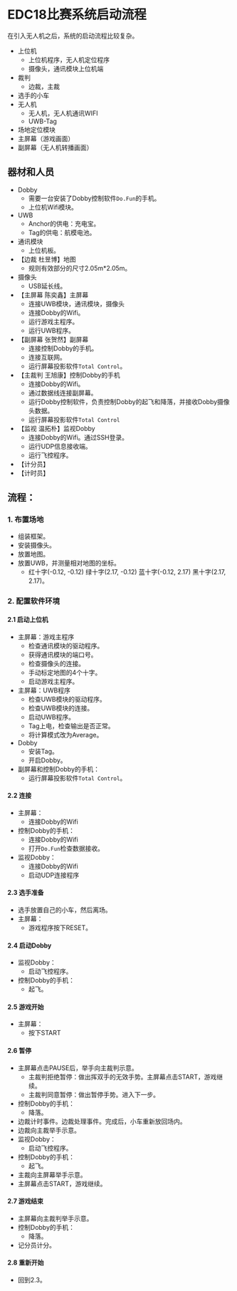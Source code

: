 
# EDC18比赛系统启动流程

在引入无人机之后，系统的启动流程比较复杂。

- 上位机
    - 上位机程序，无人机定位程序
    - 摄像头，通讯模块上位机端
- 裁判
    - 边裁，主裁
- 选手的小车
- 无人机
    - 无人机，无人机通讯WIFI
    - UWB-Tag
- 场地定位模块
- 主屏幕（游戏画面）
- 副屏幕（无人机转播画面）

## 器材和人员

- Dobby
    - 需要一台安装了Dobby控制软件`Do.Fun`的手机。
    - 上位机Wifi模块。
- UWB
    - Anchor的供电：充电宝。
    - Tag的供电：航模电池。
- 通讯模块
    - 上位机板。
- 【边裁 杜昱博】地图
    - 规则有效部分的尺寸2.05m*2.05m。
- 摄像头
    - USB延长线。
- 【主屏幕 陈奕鑫】主屏幕
    - 连接UWB模块，通讯模块，摄像头
    - 连接Dobby的Wifi。
    - 运行游戏主程序。
    - 运行UWB程序。
- 【副屏幕 张贺然】副屏幕
    - 连接控制Dobby的手机。
    - 连接互联网。
    - 运行屏幕投影软件`Total Control`。
- 【主裁判 王旭康】控制Dobby的手机
    - 连接Dobby的Wifi。
    - 通过数据线连接副屏幕。
    - 运行Dobby控制软件，负责控制Dobby的起飞和降落，并接收Dobby摄像头数据。
    - 运行屏幕投影软件`Total Control`
- 【监视 温拓朴】监视Dobby
    - 连接Dobby的Wifi。通过SSH登录。
    - 运行UDP信息接收端。
    - 运行飞控程序。
- 【计分员】
- 【计时员】
    
## 流程：

### 1. 布置场地

- 组装框架。
- 安装摄像头。
- 放置地图。
- 放置UWB，并测量相对地图的坐标。
    - 红十字(-0.12, -0.12) 绿十字(2.17, -0.12) 蓝十字(-0.12, 2.17) 黑十字(2.17, 2.17)。

### 2. 配置软件环境

#### 2.1 启动上位机

- 主屏幕：游戏主程序
    - 检查通讯模块的驱动程序。
    - 获得通讯模块的端口号。
    - 检查摄像头的连接。
    - 手动标定地图的4个十字。
    - 启动游戏主程序。
- 主屏幕：UWB程序
    - 检查UWB模块的驱动程序。
    - 检查UWB模块的连接。
    - 启动UWB程序。
    - Tag上电，检查输出是否正常。
    - 将计算模式改为Average。
- Dobby
    - 安装Tag。
    - 开启Dobby。
- 副屏幕和控制Dobby的手机：
    - 运行屏幕投影软件`Total Control`。

#### 2.2 连接

- 主屏幕：
    - 连接Dobby的Wifi
- 控制Dobby的手机：
    - 连接Dobby的Wifi
    - 打开`Do.Fun`检查数据接收。
- 监视Dobby：
    - 连接Dobby的Wifi
    - 启动UDP连接程序

#### 2.3 选手准备

- 选手放置自己的小车，然后离场。
- 主屏幕：
    - 游戏程序按下RESET。
    
#### 2.4 启动Dobby

- 监视Dobby：
    - 启动飞控程序。
- 控制Dobby的手机：
    - 起飞。
    
#### 2.5 游戏开始

- 主屏幕：
    - 按下START

#### 2.6 暂停

- 主屏幕点击PAUSE后，举手向主裁判示意。
    - 主裁判拒绝暂停：做出挥双手的无效手势。主屏幕点击START，游戏继续。
    - 主裁判同意暂停：做出暂停手势。进入下一步。
- 控制Dobby的手机：
    - 降落。
- 边裁计时事件。边裁处理事件。完成后，小车重新放回场内。
- 边裁向主裁举手示意。
- 监视Dobby：
    - 启动飞控程序。
- 控制Dobby的手机：
    - 起飞。
- 主裁向主屏幕举手示意。
- 主屏幕点击START，游戏继续。

#### 2.7 游戏结束

- 主屏幕向主裁判举手示意。
- 控制Dobby的手机：
    - 降落。
- 记分员计分。

#### 2.8 重新开始

- 回到2.3。
